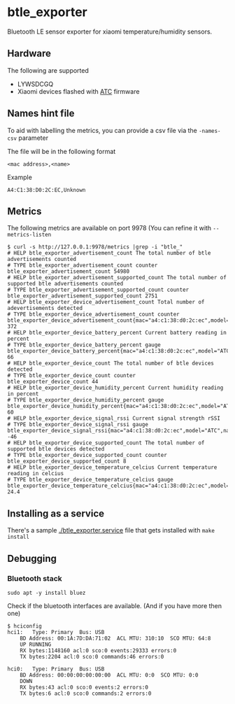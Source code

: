# btle_exporter

Bluetooth LE sensor exporter for xiaomi temperature/humidity sensors.

## Hardware

The following are supported

* LYWSDCGQ 
* Xiaomi devices flashed with [ATC](https://github.com/visago/ATC_MiThermometer) firmware

## Names hint file

To aid with labelling the metrics, you can provide a csv file via the `-names-csv` parameter

The file will be in the following format
```
<mac address>,<name>
```

Example
```
A4:C1:38:D0:2C:EC,Unknown
```

## Metrics

The following metrics are available on port 9978 (You can refine it with `--metrics-listen`

```
$ curl -s http://127.0.0.1:9978/metrics |grep -i "btle_"
# HELP btle_exporter_advertisement_count The total number of btle advertisements counted
# TYPE btle_exporter_advertisement_count counter
btle_exporter_advertisement_count 54980
# HELP btle_exporter_advertisement_supported_count The total number of supported btle advertisements counted
# TYPE btle_exporter_advertisement_supported_count counter
btle_exporter_advertisement_supported_count 2751
# HELP btle_exporter_device_advertisement_count Total number of adevertisements detected
# TYPE btle_exporter_device_advertisement_count counter
btle_exporter_device_advertisement_count{mac="a4:c1:38:d0:2c:ec",model="ATC",name="Unknown"} 372
# HELP btle_exporter_device_battery_percent Current battery reading in percent
# TYPE btle_exporter_device_battery_percent gauge
btle_exporter_device_battery_percent{mac="a4:c1:38:d0:2c:ec",model="ATC",name="Unknown"} 66
# HELP btle_exporter_device_count The total number of btle devices detected
# TYPE btle_exporter_device_count counter
btle_exporter_device_count 44
# HELP btle_exporter_device_humidity_percent Current humidity reading in percent
# TYPE btle_exporter_device_humidity_percent gauge
btle_exporter_device_humidity_percent{mac="a4:c1:38:d0:2c:ec",model="ATC",name="Unknown"} 60
# HELP btle_exporter_device_signal_rssi Current signal strength rSSI
# TYPE btle_exporter_device_signal_rssi gauge
btle_exporter_device_signal_rssi{mac="a4:c1:38:d0:2c:ec",model="ATC",name="Unknown"} -46
# HELP btle_exporter_device_supported_count The total number of supported btle devices detected
# TYPE btle_exporter_device_supported_count counter
btle_exporter_device_supported_count 8
# HELP btle_exporter_device_temperature_celcius Current temperature reading in celcius
# TYPE btle_exporter_device_temperature_celcius gauge
btle_exporter_device_temperature_celcius{mac="a4:c1:38:d0:2c:ec",model="ATC",name="Unknown"} 24.4
```

## Installing as a service

There's a sample [./btle_exporter.service](btle_exporter.service) file that
gets installed with `make install`

## Debugging

### Bluetooth stack

```
sudo apt -y install bluez
```

Check if the bluetooth interfaces are available. (And if you have more then one)

```
$ hciconfig
hci1:	Type: Primary  Bus: USB
	BD Address: 00:1A:7D:DA:71:02  ACL MTU: 310:10  SCO MTU: 64:8
	UP RUNNING 
	RX bytes:1148160 acl:0 sco:0 events:29333 errors:0
	TX bytes:2204 acl:0 sco:0 commands:46 errors:0

hci0:	Type: Primary  Bus: USB
	BD Address: 00:00:00:00:00:00  ACL MTU: 0:0  SCO MTU: 0:0
	DOWN 
	RX bytes:43 acl:0 sco:0 events:2 errors:0
	TX bytes:6 acl:0 sco:0 commands:2 errors:0
```
